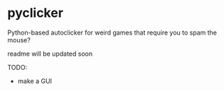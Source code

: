 # pyclicker
Python-based autoclicker for weird games that require you to spam the mouse?

readme will be updated soon

TODO:
- make a GUI
